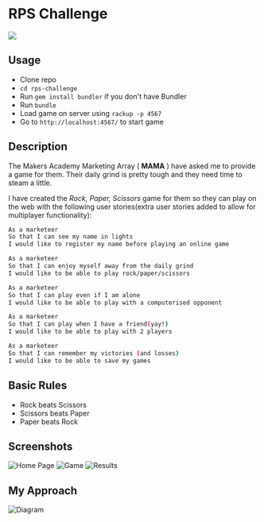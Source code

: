 # RPS Challenge

<img src='http://cdn-images.threadless.com/threadless-shop/products/6181/1272x920design_01.jpg'/>

Usage
-------

* Clone repo
* ```cd rps-challenge```
* Run ```gem install bundler``` if you don't have Bundler
* Run ```bundle```
* Load game on server using ```rackup -p 4567```
* Go to ```http://localhost:4567/``` to start game


Description
----

The Makers Academy Marketing Array ( **MAMA** ) have asked me to provide a game for them. Their daily grind is pretty tough and they need time to steam a little.

I have created the _Rock, Paper, Scissors_ game for them so they can play on the web with the following user stories(extra user stories added to allow for multiplayer functionality):

```sh
As a marketeer
So that I can see my name in lights
I would like to register my name before playing an online game

As a marketeer
So that I can enjoy myself away from the daily grind
I would like to be able to play rock/paper/scissors

As a marketeer
So that I can play even if I am alone
I would like to be able to play with a computerised opponent

As a marketeer
So that I can play when I have a friend(yay!)
I would like to be able to play with 2 players

As a marketeer
So that I can remember my victories (and losses)
I would like to be able to save my games
```

## Basic Rules

- Rock beats Scissors
- Scissors beats Paper
- Paper beats Rock

Screenshots
----
![Home Page](http://i.imgur.com/wqRSMrO.png)
![Game](http://i.imgur.com/RyD1JxV.png)
![Results](http://i.imgur.com/elE5r16.png)

My Approach
----
![Diagram](http://i.imgur.com/j7tL7xA.jpg)
